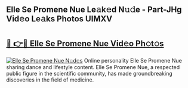 ## Elle Se Promene Nue Le𝚊k𝚎d N𝚞𝚍e - Part-JHg Vid𝚎o Le𝚊ks Photos UIMXV

# <h2><a href="http://fb0qc1.evod.top/?m=Elle+Se+Promene+Nue">🔗 👉🔴 Elle Se Promene Nue Vid𝚎o Ph𝚘t𝚘s</a></h2>

[![Elle Se Promene Nue N𝚞d𝚎s](https://i.imgur.com/8V9OHl7.gif)](http://fb0qc1.evod.top/?m=Elle+Se+Promene+Nue)
Online personality Elle Se Promene Nue sharing dance and lifestyle content. Elle Se Promene Nue, a respected public figure in the scientific community, has made groundbreaking discoveries in the field of medicine. 
